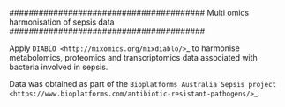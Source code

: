 ########################################
Multi omics harmonisation of sepsis data
########################################

Apply `DIABLO <http://mixomics.org/mixdiablo/>`_ to harmonise metabolomics, proteomics and transcriptomics data associated with bacteria involved in sepsis.

Data was obtained as part of the `Bioplatforms Australia Sepsis project <https://www.bioplatforms.com/antibiotic-resistant-pathogens/>`_.
